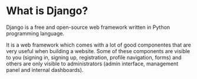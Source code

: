 # What is Django?

Django is a free and open-source web framework written in Python programming language.

It is a web framework which comes with a lot of good componentes that are very useful when building a website. Some of these components are visible to you (signing in, signing up, registration, profile navigation, forms) and others are only visible to administrators (admin interface, management panel and internal dashboards).
